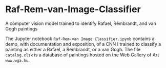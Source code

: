 # Raf-Rem-van-Image-Classifier
A computer vision model trained to identify Rafael, Rembrandt, and van Gogh paintings

The Jupyter notebook `Raf-Rem-van Image Classifier.ipynb` contains a demo, with documentation and exposition,
of a CNN I trained to classify a painting as either a Rafael, a Rembrandt, or a van Gogh. The file `catalog.xlsx` 
is a database of paintings hosted on the Web Gallery of Art `www.wga.hu`. 
